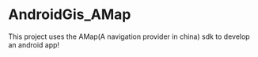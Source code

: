 AndroidGis_AMap
===============

This project uses the AMap(A navigation provider in china) sdk to develop an android app!
